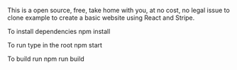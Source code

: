 This is a open source, free, take home with you, at no cost, no legal issue to clone example to create a basic website using React and Stripe.

To install dependencies
npm install

To run type in the root
npm start

To build run
npm run build
